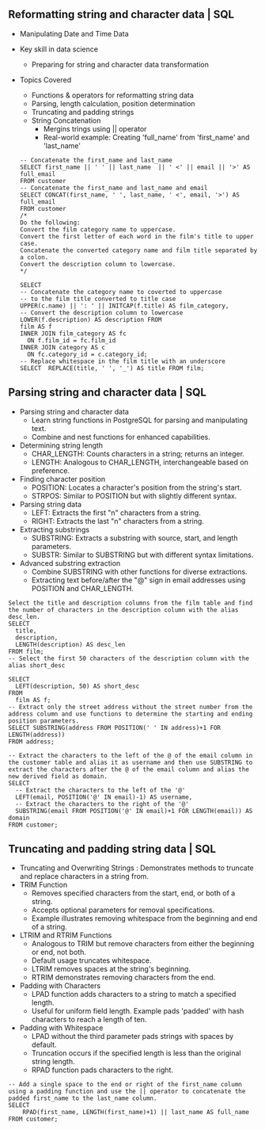 ## Reformatting string and character data | SQL
- Manipulating Date and Time Data
- Key skill in data science
  - Preparing for string and character data transformation
- Topics Covered
  - Functions & operators for reformatting string data
  - Parsing, length calculation, position determination
  - Truncating and padding strings
  - String Concatenation
    - Mergins trings using || operator
    - Real-world example: Creating 'full_name' from 'first_name' and 'last_name'
   
  ```
  -- Concatenate the first_name and last_name
  SELECT first_name || ' ' || last_name  || ' <' || email || '>' AS full_email
  FROM customer
  -- Concatenate the first_name and last_name and email
  SELECT CONCAT(first_name, ' ', last_name, ' <', email, '>') AS full_email
  FROM customer
  /*
  Do the following:
  Convert the film category name to uppercase.
  Convert the first letter of each word in the film's title to upper case.
  Concatenate the converted category name and film title separated by a colon.
  Convert the description column to lowercase.
  */
  
  SELECT 
  -- Concatenate the category name to coverted to uppercase
  -- to the film title converted to title case
  UPPER(c.name) || ': ' || INITCAP(f.title) AS film_category,
  -- Convert the description column to lowercase
  LOWER(f.description) AS description FROM 
  film AS f 
  INNER JOIN film_category AS fc 
  	ON f.film_id = fc.film_id 
  INNER JOIN category AS c 
  	ON fc.category_id = c.category_id;
  -- Replace whitespace in the film title with an underscore
  SELECT  REPLACE(title, ' ', '_') AS title FROM film; 
  ```

## Parsing string and character data | SQL
- Parsing string and character data
  - Learn string functions in PostgreSQL for parsing and manipulating text.
  - Combine and nest functions for enhanced capabilities.
- Determining string length
  - CHAR_LENGTH: Counts characters in a string; returns an integer.
  - LENGTH: Analogous to CHAR_LENGTH, interchangeable based on preference.
- Finding character position
  - POSITION: Locates a character's position from the string's start.
  - STRPOS: Similar to POSITION but with slightly different syntax.
- Parsing string data
  - LEFT: Extracts the first "n" characters from a string.
  - RIGHT: Extracts the last "n" characters from a string.
- Extracting substrings
  - SUBSTRING: Extracts a substring with source, start, and length parameters.
  - SUBSTR: Similar to SUBSTRING but with different syntax limitations.
- Advanced substring extraction
  - Combine SUBSTRING with other functions for diverse extractions.
  - Extracting text before/after the "@" sign in email addresses using POSITION and CHAR_LENGTH.

```
Select the title and description columns from the film table and find the number of characters in the description column with the alias desc_len.
SELECT 
  title,
  description,
  LENGTH(description) AS desc_len
FROM film;
-- Select the first 50 characters of the description column with the alias short_desc

SELECT 
  LEFT(description, 50) AS short_desc
FROM 
  film AS f;
-- Extract only the street address without the street number from the address column and use functions to determine the starting and ending position parameters.
SELECT SUBSTRING(address FROM POSITION(' ' IN address)+1 FOR LENGTH(address))
FROM address;

-- Extract the characters to the left of the @ of the email column in the customer table and alias it as username and then use SUBSTRING to extract the characters after the @ of the email column and alias the new derived field as domain.
SELECT
  -- Extract the characters to the left of the '@'
  LEFT(email, POSITION('@' IN email)-1) AS username,
  -- Extract the characters to the right of the '@'
  SUBSTRING(email FROM POSITION('@' IN email)+1 FOR LENGTH(email)) AS domain
FROM customer;
```

## Truncating and padding string data | SQL
- Truncating and Overwriting Strings : Demonstrates methods to truncate and replace characters in a string from.
- TRIM Function
  - Removes specified characters from the start, end, or both of a string.
  - Accepts optional parameters for removal specifications.
  - Example illustrates removing whitespace from the beginning and end of a string.
- LTRIM and RTRIM Functions
  - Analogous to TRIM but remove characters from either the beginning or end, not both.
  - Default usage truncates whitespace.
  - LTRIM removes spaces at the string's beginning.
  - RTRIM demonstrates removing characters from the end.
- Padding with Characters
  - LPAD function adds characters to a string to match a specified length.
  - Useful for uniform field length. Example pads 'padded' with hash characters to reach a length of ten.
- Padding with Whitespace
  - LPAD without the third parameter pads strings with spaces by default.
  - Truncation occurs if the specified length is less than the original string length.
  - RPAD function pads characters to the right.
```
-- Add a single space to the end or right of the first_name column using a padding function and use the || operator to concatenate the padded first_name to the last_name column.
SELECT 
	RPAD(first_name, LENGTH(first_name)+1) || last_name AS full_name
FROM customer;
```
